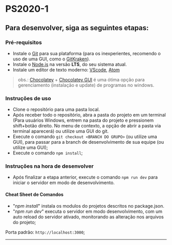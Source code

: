 # PS2020-1

## Para desenvolver, siga as seguintes etapas:

### Pré-requisitos
* Instale o [Git](https://git-scm.com/downloads) para sua plataforma (para os inexperientes, recomendo o uso de uma GUI, como o [GitKraken](http://www.gitkraken.com/download)).
* Instale o [Node.js](https://nodejs.org/en/download/) na versão **LTS**, do seu sistema atual.
* Instale um editor de texto moderno: [VScode](https://code.visualstudio.com/), [Atom](https://atom.io/) 

> obs.: [Chocolatey](https://chocolatey.org/install) + [Chocolatey GUI](https://chocolatey.org/packages/ChocolateyGUI) é uma ótima opção para gerenciamento (instalação e update) de programas no windows. 

### Instruções de uso
* Clone o repositório para uma pasta local.
* Após receber todo o repositório, abra a pasta do projeto em um terminal (Para usuários Windows, entrem na pasta do projeto e pressionem shift+botão direito. No menu de contexto, a opção de abrir a pasta via terminal aparecerá) ou utilize uma GUI do git.
* Execute o comando `git checkout <BRANCH DO GRUPO>` (ou utilize uma GUI), para passar para a branch de desenvolvimento de sua equipe (ou utilize uma GUI);
* Execute o comando `npm install`;

### Instruções na hora de desenvolver
* Após finalizar a etapa anterior, execute o comando `npm run dev` para iniciar o servidor em modo de desenvolvimento.

#### Cheat Sheet de Comandos
* "_npm install_" instala os modulos do projetos descritos no package.json.
* "_npm run dev_" executa o servidor em modo desenvolvimento, com um auto reload do servidor ativado, monitorando as alteração nos arquivos do projeto;


Porta padrão: `http://localhost:3000`;

---
